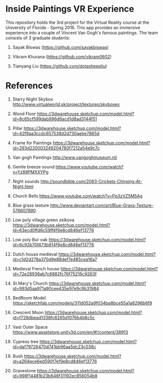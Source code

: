 # Inside Paintings VR Experience
This repository holds the 3rd project for the Virtual Reality course at the University of Florida - Spring 2016. This app provides an immersive experience into a couple of Vincent Van Gogh's famous paintings. The team consists of 3 graduate students:

1. Sayak Biswas (https://github.com/sayakbiswas)

2. Vikram Khurana (https://github.com/vikram0602)

3. Tianyang Liu (https://github.com/dotasheepliu)


# References
1. Starry Night Skybox
http://www.virtualworld.sk/project/textures/skyboxes

2. Wood Floor
https://3dwarehouse.sketchup.com/model.html?id=8c65cf599dab996d6acd1d8ad3144f51

3. Pillar
https://3dwarehouse.sketchup.com/model.html?id=42f9aa3ccdc657538d2d730aebe7865d

4. Frame for Paintings
https://3dwarehouse.sketchup.com/model.html?id=293d220003249204780f7212a54e9c7c

5. Van gogh Paintings
http://www.vangoghmuseum.nl/

6. Gentle breeze sound
https://www.youtube.com/watch?v=Yz89PMXXYPg

7. Night sounds
http://soundbible.com/2083-Crickets-Chirping-At-Night.html

8. Church Bells
https://www.youtube.com/watch?v=Pp3zVZ5M5Ag

9. Blue grass texture
http://www.deviantart.com/art/Blue-Grass-Texture-576607890

10. Low poly village green zelkova
https://3dwarehouse.sketchup.com/model.html?id=63ecd0ffd6c59ff4f9e8cd846ef13776

11. Low poly Bur oak
https://3dwarehouse.sketchup.com/model.html?id=6c92b70f473b814f9e8cd846ef13776

12. Dutch house medieval
https://3dwarehouse.sketchup.com/model.html?id=c1d2d278a370d9e88def7e485cea16a7

13. Medieval French house
https://3dwarehouse.sketchup.com/model.html?id=72e28936ab7c6882fc76f75216c9263f

14. St.Mary's Church
https://3dwarehouse.sketchup.com/model.html?id=993d5aa971a90cee435e97e9c9b31984

15. BedRoom Model
https://sketchfab.com/models/311d052a9f034ba8bce55a1a8296b6f9

16. Crescent Moon
https://3dwarehouse.sketchup.com/model.html?id=f728dbead1338fc6265d1076b4b6c5c

17. Vast Outer Space
https://www.assetstore.unity3d.com/en/#!/content/38913

18. Cypress tree
https://3dwarehouse.sketchup.com/model.html?id=daf79726470d741bb96aa5dc23c036c

19. Bush
https://3dwarehouse.sketchup.com/model.html?id=a264ece6ed590f7ef9e8cd846ef13776

20. Gravestone
https://3dwarehouse.sketchup.com/model.html?id=998f14481b23b646f31192ec856054b8